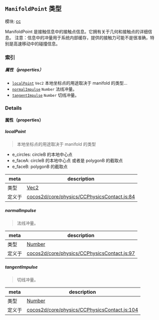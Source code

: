 ## `ManifoldPoint` 类型



模块: [cc](../modules/cc.md)


ManifoldPoint 是接触信息中的接触点信息。它拥有关于几何和接触点的详细信息。
注意：信息中的冲量用于系统内部缓存，提供的接触力可能不是很准确，特别是高速移动中的碰撞信息。



### 索引

##### 属性（properties）

  - [`localPoint`](#localpoint) `Vec2` 本地坐标点的用途取决于 manifold 的类型...
  - [`normalImpulse`](#normalimpulse) `Number` 法线冲量。
  - [`tangentImpulse`](#tangentimpulse) `Number` 切线冲量。





### Details


#### 属性（properties）


##### localPoint

> 本地坐标点的用途取决于 manifold 的类型
- e_circles: circleB 的本地中心点
- e_faceA: circleB 的本地中心点 或者是 polygonB 的截取点
- e_faceB: polygonB 的截取点

| meta | description |
|------|-------------|
| 类型 | <a href="../classes/Vec2.html" class="crosslink">Vec2</a> |
| 定义于 | [cocos2d/core/physics/CCPhysicsContact.js:84](https://github.com/cocos-creator/engine/blob/efe6330ab64803299d3b7fecde039ffed2d9e696/cocos2d/core/physics/CCPhysicsContact.js#L84) |



##### normalImpulse

> 法线冲量。

| meta | description |
|------|-------------|
| 类型 | <a href="https://developer.mozilla.org/en/JavaScript/Reference/Global_Objects/Number" class="crosslink external" target="_blank">Number</a> |
| 定义于 | [cocos2d/core/physics/CCPhysicsContact.js:97](https://github.com/cocos-creator/engine/blob/efe6330ab64803299d3b7fecde039ffed2d9e696/cocos2d/core/physics/CCPhysicsContact.js#L97) |



##### tangentImpulse

> 切线冲量。

| meta | description |
|------|-------------|
| 类型 | <a href="https://developer.mozilla.org/en/JavaScript/Reference/Global_Objects/Number" class="crosslink external" target="_blank">Number</a> |
| 定义于 | [cocos2d/core/physics/CCPhysicsContact.js:104](https://github.com/cocos-creator/engine/blob/efe6330ab64803299d3b7fecde039ffed2d9e696/cocos2d/core/physics/CCPhysicsContact.js#L104) |






